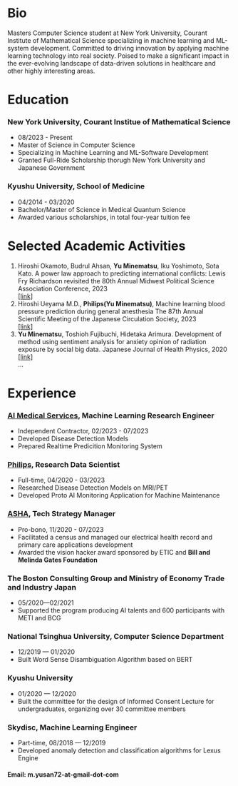 # Bio
Masters Computer Science student at New York University, Courant Institute of Mathematical Science specializing in machine learning and ML-system development. Committed to driving innovation by applying machine learning technology into real society. Poised to make a significant impact in the ever-evolving landscape of data-driven solutions in healthcare and other highly interesting areas.  

# Education
### New York University, Courant Institue of Mathematical Science
- 08/2023 - Present
- Master of Science in Computer Science
- Specializing in Machine Learning and ML-Software Development
- Granted Full-Ride Scholarship thorugh New York University and Japanese Government  

### Kyushu University, School of Medicine
- 04/2014 - 03/2020
- Bachelor/Master of Science in Medical Quantum Science
- Awarded various scholarships, in total four-year tuition fee

# Selected Academic Activities
1. Hiroshi Okamoto, Budrul Ahsan, **Yu Minematsu**, Iku Yoshimoto, Sota Kato. A power law approach to predicting international conflicts: Lewis Fry Richardson revisited the 80th Annual Midwest Political Science Association Conference, 2023  
 [[link]](https://Yusan1234.github.io/build-files/MPSA_Publication.pdf)
2. Hiroshi Ueyama M.D., **Philips(Yu Minematsu)**,  Machine learning blood pressure prediction during general anesthesia The 87th Annual Scientific Meeting of the Japanese Circulation Society, 2023  
 [[link]](https://Yusan1234.github.io/build-files/vitalprediction.pdf)
3. **Yu Minematsu**, Toshioh Fujibuchi, Hidetaka Arimura. Development of method using sentiment
analysis for anxiety opinion of radiation exposure by social big data. Japanese Journal of Health
Physics, 2020  
[[link]](https://Yusan1234.github.io/build-files/publication1.pdf)  
...

# Experience
### [AI Medical Services](https://en.ai-ms.com/), Machine Learning Research Engineer
- Independent Contractor, 02/2023 - 07/2023
- Developed Disease Detection Models
- Prepared Realtime Predicition Monitoring System

### [Philips](https://www.usa.philips.com/?&locale_code=en_us&_ga=2.79456732.972998810.1691082312-609479888.1691082312), Research Data Scientist
- Full-time, 04/2020 - 03/2023
- Researched Disease Detection Models on MRI/PET
- Developed Proto AI Monitoring Application for Machine Maintenance

### [ASHA](https://www.asha-np.org/en), Tech Strategy Manager
- Pro-bono, 11/2020 - 07/2023
- Facilitated a census and managed our electrical health record and primary care applications development
- Awarded the vision hacker award sponsored by ETIC and **Bill and Melinda Gates Foundation**

### The Boston Consulting Group and Ministry of Economy Trade and Industry Japan
- 05/2020—02/2021
- Supported the program producing AI talents and 600 participants with METI and BCG

### National Tsinghua University, Computer Science Department
- 12/2019 — 01/2020
- Built Word Sense Disambiguation Algorithm based on BERT

### Kyushu University
- 01/2020 — 12/2020
- Built the committee for the design of Informed Consent Lecture for undergraduates, organizing over 30 committee members

### Skydisc, Machine Learning Engineer
- Part-time, 08/2018 — 12/2019
- Developed anomaly detection and classification algorithms for Lexus Engine

#### Email: m.yusan72-at-gmail-dot-com